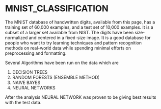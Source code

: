 # MNIST_CLASSIFICATION
The MNIST database of handwritten digits, available from this page, has a training set of 60,000 examples, and a test set of 10,000 examples. It is a subset of a larger set available from NIST. The digits have been size-normalized and centered in a fixed-size image.
It is a good database for people who want to try learning techniques and pattern recognition methods on real-world data while spending minimal efforts on preprocessing and formatting.

Several Algorithms have been run on the data which are

1. DECISION TREES
2. RANDOM FORESTS (ENSEMBLE METHOD)
3. NAIVE BAYES
4. NEURAL NETWORKS 

After the analysis NEURAL NETWORK was proven to be giving best results with the test data.
